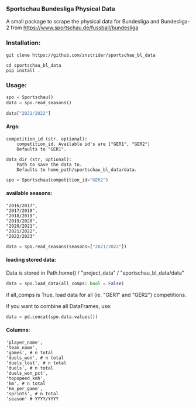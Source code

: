 ### Sportschau Bundesliga Physical Data

A small package to scrape the physical data for Bundesliga and Bundesliga-2 from https://www.sportschau.de/fussball/bundesliga

### Installation:
```
git clone https://github.com/znstrider/sportschau_bl_data

cd sportschau_bl_data
pip install .
```

### Usage:

```python   
spo = Sportschau()
data = spo.read_seasons()

data["2021/2022"]
```

#### Args:
    competition_id (str, optional):
        competition_id. Available id's are ["GER1", "GER2"]
        Defaults to "GER1".

    data_dir (str, optional):
        Path to save the data to.
        Defaults to home_path/sportschau_bl_data/data.


```python
spo = Sportschau(competition_id="GER2")
```


#### available seasons:
    "2016/2017",
    "2017/2018",
    "2018/2019",
    "2019/2020",
    "2020/2021",
    "2021/2022",
    "2022/2023"

```python
data = spo.read_seasons(seasons=["2021/2022"])
```


#### loading stored data:
Data is stored in Path.home() / "project_data" / "sportschau_bl_data/data"

```python
data = spo.load_data(all_comps: bool = False)
```
if all_comps is True, load data for all (ie. "GER1" and "GER2") competitions.

if you want to combine all DataFrames, use: 
```python
data = pd.concat(spo.data.values())
```


#### Columns:
    'player_name',
    'team_name',
    'games', # n total
    'duels_won', # n total
    'duels_lost', # n total
    'duels', # n total
    'duels_won_pct',
    'topspeed_kmh',
    'km', # n total
    'km_per_game',
    'sprints', # n total
    'season' # YYYY/YYYY
